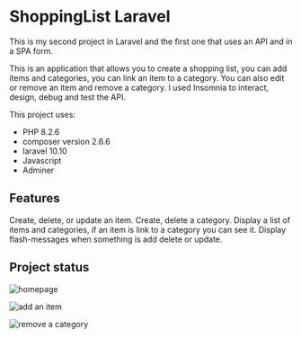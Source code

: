 # ShoppingList Laravel

This is my second project in Laravel and the first one that uses an API and in a SPA form.

This is an application that allows you to create a shopping list, you can add items and categories, you can link an item to a category.
You can also edit or remove an item and remove a category.
I used Insomnia  to interact, design, debug and test the API.

This project uses:

- PHP 8.2.6
- composer version 2.6.6
- laravel 10.10
- Javascript
- Adminer
  

## Features

Create, delete, or update an item.
Create, delete a category.
Display a list of items and categories, if an item is link to a category you can see it.
Display flash-messages when something is add delete or update.

## Project status

![homepage](/public/images/homepage.png)

![add an item](/public/images/resultat.png)

![remove a category](/public/images/recherche_par_realisateur.png)
